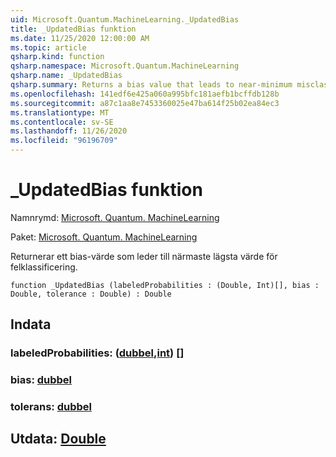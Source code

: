 ```yaml
---
uid: Microsoft.Quantum.MachineLearning._UpdatedBias
title: _UpdatedBias funktion
ms.date: 11/25/2020 12:00:00 AM
ms.topic: article
qsharp.kind: function
qsharp.namespace: Microsoft.Quantum.MachineLearning
qsharp.name: _UpdatedBias
qsharp.summary: Returns a bias value that leads to near-minimum misclassification score.
ms.openlocfilehash: 141edf6e425a060a995bfc181aefb1bcffdb128b
ms.sourcegitcommit: a87c1aa8e7453360025e47ba614f25b02ea84ec3
ms.translationtype: MT
ms.contentlocale: sv-SE
ms.lasthandoff: 11/26/2020
ms.locfileid: "96196709"
---
```

# <a name="_updatedbias-function"></a>_UpdatedBias funktion

Namnrymd: [Microsoft. Quantum. MachineLearning](xref:Microsoft.Quantum.MachineLearning)

Paket: [Microsoft. Quantum. MachineLearning](https://nuget.org/packages/Microsoft.Quantum.MachineLearning)


Returnerar ett bias-värde som leder till närmaste lägsta värde för felklassificering.

```qsharp
function _UpdatedBias (labeledProbabilities : (Double, Int)[], bias : Double, tolerance : Double) : Double
```


## <a name="input"></a>Indata

### <a name="labeledprobabilities--doubleint"></a>labeledProbabilities: ([dubbel](xref:microsoft.quantum.lang-ref.double),[int](xref:microsoft.quantum.lang-ref.int)) []




### <a name="bias--double"></a>bias: [dubbel](xref:microsoft.quantum.lang-ref.double)




### <a name="tolerance--double"></a>tolerans: [dubbel](xref:microsoft.quantum.lang-ref.double)





## <a name="output--double"></a>Utdata: [Double](xref:microsoft.quantum.lang-ref.double)

